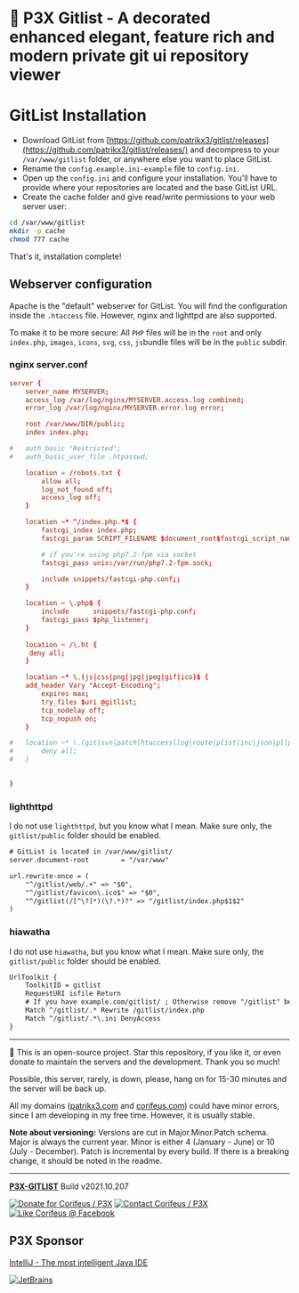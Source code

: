 [//]: #@corifeus-header

# 🤖 P3X Gitlist - A decorated enhanced elegant, feature rich and modern private git ui repository viewer

                        
[//]: #@corifeus-header:end
# GitList Installation
* Download GitList from [https://github.com/patrikx3/gitlist/releases](https://github.com/patrikx3/gitlist/releases/) and decompress to your `/var/www/gitlist` folder, or anywhere else you want to place GitList.
* Rename the `config.example.ini-example` file to `config.ini`.
* Open up the `config.ini` and configure your installation. You'll have to provide where your repositories are located and the base GitList URL.
* Create the cache folder and give read/write permissions to your web server user:

```bash
cd /var/www/gitlist
mkdir -p cache
chmod 777 cache
```

That's it, installation complete!

## Webserver configuration

Apache is the "default" webserver for GitList. You will find the configuration inside the `.htaccess` file. However, nginx and lighttpd are also supported.

To make it to be more secure:
All `PHP` files will be in the `root` and only `index.php`, `images`, `icons`, `svg`, `css`, `js`bundle files will be in the `public` subdir.

### nginx server.conf

```conf
server {
    server_name MYSERVER;
    access_log /var/log/nginx/MYSERVER.access.log combined;
    error_log /var/log/nginx/MYSERVER.error.log error;

    root /var/www/DIR/public;
    index index.php;

#   auth_basic "Restricted";
#   auth_basic_user_file .htpasswd;

    location = /robots.txt {
        allow all;
        log_not_found off;
        access_log off;
    }

    location ~* ^/index.php.*$ {
        fastcgi_index index.php;
        fastcgi_param SCRIPT_FILENAME $document_root$fastcgi_script_name;

        # if you're using php7.2-fpm via socket
        fastcgi_pass unix:/var/run/php7.2-fpm.sock;

        include snippets/fastcgi-php.conf;;
    }

    location ~ \.php$ {
    	include      snippets/fastcgi-php.conf;
    	fastcgi_pass $php_listener;
    }
    
    location ~ /\.ht {
     deny all;
    }	

    location ~* \.(js|css|png|jpg|jpeg|gif|ico)$ {
    add_header Vary "Accept-Encoding";
        expires max;
        try_files $uri @gitlist;
        tcp_nodelay off;
        tcp_nopush on;
    }

#   location ~* \.(git|svn|patch|htaccess|log|route|plist|inc|json|pl|po|sh|ini|sample|kdev4)$ {
#       deny all;
#   }

 
}
```



### lighthttpd

I do not use `lighthttpd`, but you know what I mean. Make sure only, the `gitlist/public` folder should be enabled.

```txt
# GitList is located in /var/www/gitlist/
server.document-root        = "/var/www"

url.rewrite-once = (
    "^/gitlist/web/.+" => "$0",
    "^/gitlist/favicon\.ico$" => "$0",
    "^/gitlist(/[^\?]*)(\?.*)?" => "/gitlist/index.php$1$2"
)
```

### hiawatha

I do not use `hiawatha`, but you know what I mean. Make sure only, the `gitlist/public` folder should be enabled.


```txt
UrlToolkit {
    ToolkitID = gitlist
    RequestURI isfile Return
    # If you have example.com/gitlist/ ; Otherwise remove "/gitlist" below
    Match ^/gitlist/.* Rewrite /gitlist/index.php
    Match ^/gitlist/.*\.ini DenyAccess
}
```

[//]: #@corifeus-footer

---

🙏 This is an open-source project. Star this repository, if you like it, or even donate to maintain the servers and the development. Thank you so much!

Possible, this server, rarely, is down, please, hang on for 15-30 minutes and the server will be back up.

All my domains ([patrikx3.com](https://patrikx3.com) and [corifeus.com](https://corifeus.com)) could have minor errors, since I am developing in my free time. However, it is usually stable.

**Note about versioning:** Versions are cut in Major.Minor.Patch schema. Major is always the current year. Minor is either 4 (January - June) or 10 (July - December). Patch is incremental by every build. If there is a breaking change, it should be noted in the readme.


---

[**P3X-GITLIST**](https://corifeus.com/gitlist) Build v2021.10.207

[![Donate for Corifeus / P3X](https://img.shields.io/badge/Donate-Corifeus-003087.svg)](https://www.paypal.com/cgi-bin/webscr?cmd=_s-xclick&hosted_button_id=QZVM4V6HVZJW6)  [![Contact Corifeus / P3X](https://img.shields.io/badge/Contact-P3X-ff9900.svg)](https://www.patrikx3.com/en/front/contact) [![Like Corifeus @ Facebook](https://img.shields.io/badge/LIKE-Corifeus-3b5998.svg)](https://www.facebook.com/corifeus.software)


## P3X Sponsor

[IntelliJ - The most intelligent Java IDE](https://www.jetbrains.com/?from=patrikx3)

[![JetBrains](https://cdn.corifeus.com/assets/svg/jetbrains-logo.svg)](https://www.jetbrains.com/?from=patrikx3)




[//]: #@corifeus-footer:end

